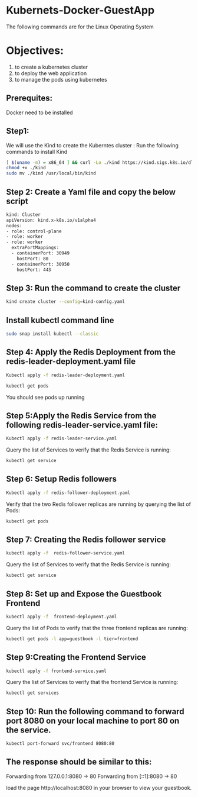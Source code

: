 # Kubernets-Docker-GuestApp

The following commands are for the Linux Operating System 

# Objectives:
1) to create a kubernetes cluster
2) to deploy the web application 
3) to manage the pods using kubernetes


## Prerequites:
Docker need to be installed


## Step1:
 We will use the Kind to create the Kuberntes cluster : Run the following commands to install Kind 
 
```bash 
[ $(uname -m) = x86_64 ] && curl -Lo ./kind https://kind.sigs.k8s.io/dl/v0.22.0/kind-linux-amd64
chmod +x ./kind
sudo mv ./kind /usr/local/bin/kind
```

## Step 2:  Create a Yaml file and copy the below script

```bash
kind: Cluster
apiVersion: kind.x-k8s.io/v1alpha4
nodes:
- role: control-plane
- role: worker
- role: worker
  extraPortMappings:
  - containerPort: 30949
    hostPort: 80
  - containerPort: 30950
    hostPort: 443

```

## Step 3: Run the command to create the cluster

```bash
kind create cluster --config=kind-config.yaml
```

## Install kubectl command line

```bash
sudo snap install kubectl --classic
```

## Step 4: Apply the Redis Deployment from the redis-leader-deployment.yaml file

```bash
Kubectl apply -f redis-leader-deployment.yaml

kubectl get pods 

```
You should see pods up running

## Step 5:Apply the Redis Service from the following redis-leader-service.yaml file:

```bash
Kubectl apply -f redis-leader-service.yaml
```

Query the list of Services to verify that the Redis Service is running:

```bash
kubectl get service
```

## Step 6: Setup Redis followers

```bash
Kubectl apply -f redis-follower-deployment.yaml
```

Verify that the two Redis follower replicas are running by querying the list of Pods:

```bash
kubectl get pods
```

## Step 7: Creating the Redis follower service

```bash
kubectl apply -f  redis-follower-service.yaml
```

Query the list of Services to verify that the Redis Service is running:

```bash
kubectl get service
```

## Step 8: Set up and Expose the Guestbook Frontend

```bash
kubectl apply -f  frontend-deployment.yaml
```

Query the list of Pods to verify that the three frontend replicas are running:

```bash
kubectl get pods -l app=guestbook -l tier=frontend
```

## Step 9:Creating the Frontend Service

```bash
kubectl apply -f frontend-service.yaml
```

Query the list of Services to verify that the frontend Service is running:

```bash
kubectl get services
```

## Step 10: Run the following command to forward port 8080 on your local machine to port 80 on the service.

```bash
kubectl port-forward svc/frontend 8080:80
```

## The response should be similar to this:

Forwarding from 127.0.0.1:8080 -> 80
Forwarding from [::1]:8080 -> 80

load the page http://localhost:8080 in your browser to view your guestbook.

